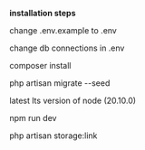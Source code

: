 **installation steps**

change .env.example to .env


change db connections in .env

composer install

php artisan migrate --seed

latest lts version of node (20.10.0)

npm run dev

php artisan storage:link
